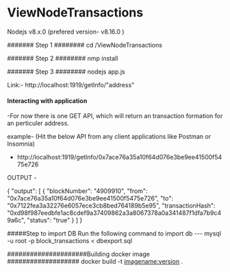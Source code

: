 # ViewNodeTransactions
Nodejs v8.x.0 (prefered version- v8.16.0 )

####### Step 1 ######## cd /ViewNodeTransactions

####### Step 2 ######## nmp install

####### Step 3 ########
nodejs app.js

Link:- http://localhost:1919/getInfo/"address"

#### Interacting with application
-For now there is one GET API, which will return an transaction formation for an perticuler address.

example-
(Hit the below API from any client applications like Postman or Insomnia)

-   http://localhost:1919/getInfo/0x7ace76a35a10f64d076e3be9ee41500f5475e726

OUTPUT -

{
    "output": [
        {
            "blockNumber": "4909910",
            "from": "0x7ace76a35a10f64d076e3be9ee41500f5475e726",
            "to": "0x7122fea3a32276e6057ece3cb8bed764189b5e95",
            "transactionHash": "0xd98f987eedbfe1ac8cdef9a37409862a3a8067378a0a341487f1dfa7b9c49a6c",
            "status": "true"
        }
    ]
}


#####Step to import DB
Run the following command to import db
--- mysql -u root -p block_transactions < dbexport.sql 

#####################Building docker image ###################
    docker build -t <imagename:version> .
